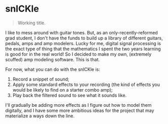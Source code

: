 # snICKle
> Working title.

I like to mess around with guitar tones. But, as an only-recently-reformed grad student, I don't have the funds to build up a library of different guitars, pedals, amps and amp modelers. Lucky for me, digital signal processing is the exact type of thing that the mathematics I spent the two years learning is good for in the real world! So I decided to make my own, (extremely scuffed) amp modeling software. This is that.

For now, what you can do with the snICKle is:
1. Record a snippet of sound;
2. Apply some standard effects to your recording (the kind of effects you would be likely to find on a starter combo amp);
3. Play back the filtered sound to see what it sounds like.

I'll gradually be adding more effects as I figure out how to model them digitally, and I have some more ambitious ideas for the project that may materialize a ways down the line.